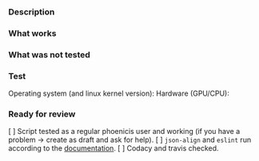 ### Description

### What works

### What was not tested

### Test
Operating system (and linux kernel version): 
Hardware (GPU/CPU):

### Ready for review
[ ] Script tested as a regular phoenicis user and working (if you have a problem -> create as draft and ask for help).
[ ] `json-align` and `eslint` run according to the [documentation](https://phoenicisorg.github.io/scripts/General/tools/). 
[ ] Codacy and travis checked.
